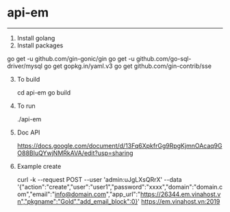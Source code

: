 # api-em

----------------------------------------------
1. Install golang
2. Install packages

go get -u github.com/gin-gonic/gin
go get -u github.com/go-sql-driver/mysql
go get gopkg.in/yaml.v3
go get github.com/gin-contrib/sse

3. To build

	cd api-em
	go build
  
4. To run

	./api-em
  
5. Doc API

	https://docs.google.com/document/d/13Fq6XpkfrGg9RpgKjmnOAcaq9GO88BIuQYwjNMRkAVA/edit?usp=sharing

6. Example create

	curl -k --request POST --user 'admin:uJgLXsQRrX' --data '{"action":"create","user":"user1","password":"xxxx","domain":"domain.com","email":"info@domain.com","app_url":"https://26344.em.vinahost.vn","pkgname":"Gold","add_email_block":0}' https://em.vinahost.vn:2019